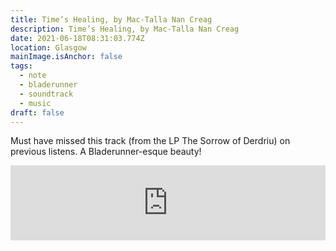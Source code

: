 ```yaml
---
title: Time’s Healing, by Mac-Talla Nan Creag
description: Time’s Healing, by Mac-Talla Nan Creag
date: 2021-06-18T08:31:03.774Z
location: Glasgow
mainImage.isAnchor: false
tags:
  - note
  - bladerunner
  - soundtrack
  - music
draft: false
---
```

Must have missed this track (from the LP The Sorrow of Derdriu) on previous listens. A Bladerunner-esque beauty!

<div class="aspect-ratio-wide">
<iframe 
title="Time’s Healing, by Mac-Talla Nan Creag" 
width="100%" height="120" 
style="border: 0; width: 100%; height: 120px;"
src="https://bandcamp.com/EmbeddedPlayer/album=1285742574/size=large/bgcol=ffffff/linkcol=0687f5/tracklist=false/artwork=small/track=1120665509/transparent=true/" seamless><a href="http://firecrackerrecordings.bandcamp.com/album/firec027lp-the-sorrow-of-derdriu">FIREC027LP The Sorrow Of Derdriu by Mac-Talla Nan Creag</a></iframe>
</div>
